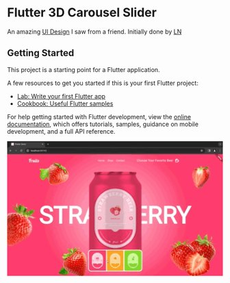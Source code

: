 # Flutter 3D Carousel Slider

An amazing [UI Design](<[Link](https://github.com/ln-dev7/3D-Carousel-Slider-UI)>) I saw from a friend. Initially done by [LN](https://github.com/ln-dev7)

## Getting Started

This project is a starting point for a Flutter application.

A few resources to get you started if this is your first Flutter project:

- [Lab: Write your first Flutter app](https://docs.flutter.dev/get-started/codelab)
- [Cookbook: Useful Flutter samples](https://docs.flutter.dev/cookbook)

For help getting started with Flutter development, view the
[online documentation](https://docs.flutter.dev/), which offers tutorials,
samples, guidance on mobile development, and a full API reference.

<img src="https://github.com/yunweneric/flutter-3DCarousel-Slider/blob/main/3d-carousel.gif?raw=true" width=1200/>
